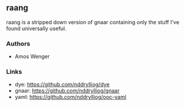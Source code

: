 ## raang

raang is a stripped down version of gnaar containing only the stuff I've
found universally useful.

### Authors

  * Amos Wenger

### Links

  * dye: https://github.com/nddrylliog/dye
  * gnaar: https://github.com/nddrylliog/gnaar
  * yaml: https://github.com/nddrylliog/ooc-yaml

